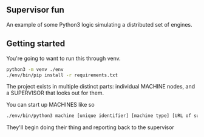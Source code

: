 Supervisor fun
---

An example of some Python3 logic simulating a distributed set of engines.

Getting started
-----

You're going to want to run this through venv.

```bash
python3 -m venv ./env
./env/bin/pip install -r requirements.txt
```

The project exists in multiple distinct parts: individual MACHINE nodes, and a SUPERVISOR that looks out for them.

You can start up MACHINES like so

```bash
./env/bin/python3 machine [unique identifier] [machine type] [URL of supervisor]
```

They'll begin doing their thing and reporting back to the supervisor
